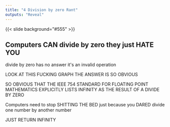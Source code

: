 ```yaml
---
title: "4 Division by zero Rant"
outputs: "Reveal"
---
```


{{< slide background="#555" >}}

## Computers CAN divide by zero they just HATE YOU

divide by zero has no answer it's an invalid operation

LOOK AT THIS FUCKING GRAPH THE ANSWER IS SO OBVIOUS

SO OBVIOUS THAT THE IEEE 754 STANDARD FOR FLOATING POINT MATHEMATICS EXPLICITLY LISTS INFINITY AS THE RESULT OF A DIVIDE BY ZERO

Computers need to stop SHITTING THE BED just because you DARED divide one number by another number

JUST RETURN INFINITY
